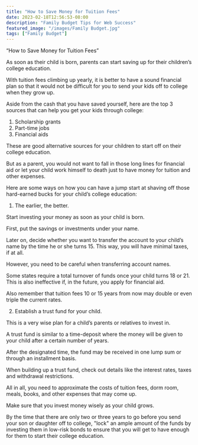 ```yaml
---
title: "How to Save Money for Tuition Fees"
date: 2023-02-18T12:56:53-08:00
description: "Family Budget Tips for Web Success"
featured_image: "/images/Family Budget.jpg"
tags: ["Family Budget"]
---
```


                                                                                                                                                                                                                                                               
“How to Save Money for Tuition Fees”


As soon as their child is born, parents can start saving up for their children’s college education. 

With tuition fees climbing up yearly, it is better to have a sound financial plan so that it would not be difficult for you to send your kids off to college when they grow up. 

Aside from the cash that you have saved yourself, here are the top 3 sources that can help you get your kids through college: 

1. Scholarship grants 
2. Part-time jobs 
3. Financial aids

These are good alternative sources for your children to start off on their college education. 

But as a parent, you would not want to fall in those long lines for financial aid or let your child work himself to death just to have money for tuition and other expenses. 

Here are some ways on how you can have a jump start at shaving off those hard-earned bucks for your child’s college education:

1. The earlier, the better. 

Start investing your money as soon as your child is born. 

First, put the savings or investments under your name. 

Later on, decide whether you want to transfer the account to your child’s name by  the time he or she turns 15. This way, you will have minimal taxes, if at all. 

However, you need to be careful when transferring account names. 

Some states require a total turnover of funds once your child turns 18 or 21. This is also ineffective if, in the future, you apply for financial aid. 

Also remember that tuition fees 10 or 15 years from now may double or even triple the current rates. 

2. Establish a trust fund for your child. 

This is a very wise plan for a child’s parents or relatives to invest in. 

A trust fund is similar to a time-deposit where the money will be given to your child after a certain number of years. 

After the designated time, the fund may be received in one lump sum or through an installment basis. 

When building up a trust fund, check out details like the interest rates, taxes and withdrawal restrictions. 

All in all, you need to approximate the costs of tuition fees, dorm room, meals, books, and other expenses that may come up.

Make sure that you invest money wisely as your child grows. 

By the time that there are only two or three years to go before you send your son or daughter off to college, "lock" an ample amount of the funds by investing them in low-risk bonds to ensure that you will get to have enough for them to start their college education.









